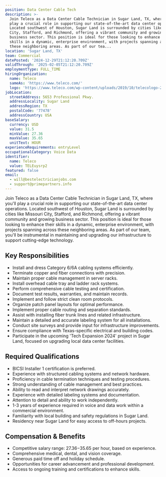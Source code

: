 ```yaml
---
position: Data Center Cable Tech
description: >-
  Join Teleco as a Data Center Cable Technician in Sugar Land, TX, where you'll
  play a crucial role in supporting our state-of-the-art data center operations.
  Located southwest of Houston, Sugar Land is surrounded by cities like Missouri
  City, Stafford, and Richmond, offering a vibrant community and growing
  business sector. This position is ideal for those looking to enhance their
  skills in a dynamic, enterprise environment, with projects spanning across
  these neighboring areas. As part of our tea...
location: 'Sugar Land, TX'
team: Commercial
datePosted: '2024-12-29T21:12:20.709Z'
validThrough: '2025-02-05T21:12:20.709Z'
employmentType: FULL_TIME
hiringOrganization:
  name: Teleco
  sameAs: 'https://www.teleco.com/'
  logo: 'https://www.teleco.com/wp-content/uploads/2019/10/telecologo-2023.png'
jobLocation:
  streetAddress: 5653 Professional Pkwy.
  addressLocality: Sugar Land
  addressRegion: TX
  postalCode: '77478'
  addressCountry: USA
baseSalary:
  currency: USD
  value: 31.5
  minValue: 27.36
  maxValue: 35.65
  unitText: HOUR
experienceRequirements: entryLevel
occupationalCategory: Voice Data
identifier:
  name: Teleco
  value: TELEuysrp2
featured: false
email:
  - will@bestelectricianjobs.com
  - support@primepartners.info
---
```




Join Teleco as a Data Center Cable Technician in Sugar Land, TX, where you'll play a crucial role in supporting our state-of-the-art data center operations. Located southwest of Houston, Sugar Land is surrounded by cities like Missouri City, Stafford, and Richmond, offering a vibrant community and growing business sector. This position is ideal for those looking to enhance their skills in a dynamic, enterprise environment, with projects spanning across these neighboring areas. As part of our team, you'll be instrumental in maintaining and upgrading our infrastructure to support cutting-edge technology.

## Key Responsibilities
- Install and dress Category 6/6A cabling systems efficiently.
- Terminate copper and fiber connections with precision.
- Maintain proper cable management in server racks.
- Install overhead cable tray and ladder rack systems.
- Perform comprehensive cable testing and certification.
- Document test results, warranties, and maintain records.
- Implement and follow strict clean room protocols.
- Organize patch panel layouts for optimal performance.
- Implement proper cable routing and separation standards.
- Assist with installing fiber trunk lines and related infrastructure.
- Maintain a detailed and accurate labeling system for all installations.
- Conduct site surveys and provide input for infrastructure improvements.
- Ensure compliance with Texas-specific electrical and building codes.
- Participate in the upcoming 'Tech Expansion 2024' project in Sugar Land, focused on upgrading local data center facilities.

## Required Qualifications
- BICSI Installer 1 certification is preferred.
- Experience with structured cabling systems and network hardware.
- Proficiency in cable termination techniques and testing procedures.
- Strong understanding of cable management and best practices.
- Ability to read and interpret network drawings accurately.
- Experience with detailed labeling systems and documentation.
- Attention to detail and ability to work independently.
- 1-3 years of experience required in voice and data work within a commercial environment.
- Familiarity with local building and safety regulations in Sugar Land.
- Residency near Sugar Land for easy access to off-hours projects.

## Compensation & Benefits
- Competitive salary range: $27.36-$35.65 per hour, based on experience.
- Comprehensive medical, dental, and vision coverage.
- Generous paid time off and holiday schedule.
- Opportunities for career advancement and professional development.
- Access to ongoing training and certifications to enhance skills.
